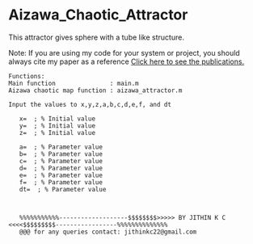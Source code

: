 # Aizawa_Chaotic_Attractor
This attractor gives sphere with a tube like structure.
 
 Note: If you are using my code for your system or project, you should always cite my paper as a reference
 <a href ="https://docs.google.com/document/d/1AbCxFoUhdOCppM8novgCdOv0F9mqYe7HlBU7yX7Svx0/edit?usp=sharing">Click here to see the publications.</a>


    Functions:
    Main function               : main.m
    Aizawa chaotic map function : aizawa_attractor.m
    
    Input the values to x,y,z,a,b,c,d,e,f, and dt
    
       x=  ; % Initial value
       y=  ; % Initial value
       z=  ; % Initial value
       
       a=  ; % Parameter value
       b=  ; % Parameter value
       c=  ; % Parameter value
       d=  ; % Parameter value
       e=  ; % Parameter value
       f=  ; % Parameter value
       dt=  ; % Parameter value
       
       
       
       %%%%%%%%%%%-------------------$$$$$$$$>>>>> BY JITHIN K C <<<<$$$$$$$$$-----------------%%%%%%%%%%%%%% 
       @@@ for any queries contact: jithinkc22@gmail.com
